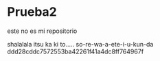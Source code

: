 # Prueba2
este no es mi repositorio

shalalala itsu ka ki to..... so-re-wa-a-ete-i-u-kun-da
ddd28cddc7572553ba42261f41a4dc8ff764967f
